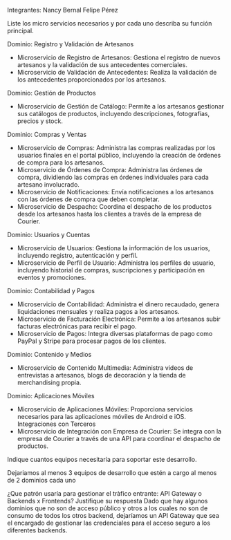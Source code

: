 Integrantes:
Nancy Bernal
Felipe Pérez


Liste los micro servicios necesarios y por cada uno describa su función principal.

Dominio: Registro y Validación de Artesanos 
* Microservicio de Registro de Artesanos: Gestiona el registro de nuevos artesanos y la validación de sus antecedentes comerciales.
* Microservicio de Validación de Antecedentes: Realiza la validación de los antecedentes proporcionados por los artesanos.

Dominio: Gestión de Productos 
* Microservicio de Gestión de Catálogo: Permite a los artesanos gestionar sus catálogos de productos, incluyendo descripciones, fotografías, precios y stock.

Dominio: Compras y Ventas
* Microservicio de Compras: Administra las compras realizadas por los usuarios finales en el portal público, incluyendo la creación de órdenes de compra para los artesanos.
* Microservicio de Órdenes de Compra: Administra las órdenes de compra, dividiendo las compras en órdenes individuales para cada artesano involucrado.
* Microservicio de Notificaciones: Envía notificaciones a los artesanos con las órdenes de compra que deben completar.
* Microservicio de Despacho: Coordina el despacho de los productos desde los artesanos hasta los clientes a través de la empresa de Courier.

Dominio: Usuarios y Cuentas 
* Microservicio de Usuarios: Gestiona la información de los usuarios, incluyendo registro, autenticación y perfil.
* Microservicio de Perfil de Usuario: Administra los perfiles de usuario, incluyendo historial de compras, suscripciones y participación en eventos y promociones.

Dominio: Contabilidad y Pagos 
* Microservicio de Contabilidad: Administra el dinero recaudado, genera liquidaciones mensuales y realiza pagos a los artesanos.
* Microservicio de Facturación Electrónica: Permite a los artesanos subir facturas electrónicas para recibir el pago.
* Microservicio de Pagos: Integra diversas plataformas de pago como PayPal y Stripe para procesar pagos de los clientes.

Dominio: Contenido y Medios
* Microservicio de Contenido Multimedia: Administra videos de entrevistas a artesanos, blogs de decoración y la tienda de merchandising propia.

Dominio: Aplicaciones Móviles 
* Microservicio de Aplicaciones Móviles: Proporciona servicios necesarios para las aplicaciones móviles de Android e iOS.
Integraciones con Terceros
* Microservicio de Integración con Empresa de Courier: Se integra con la empresa de Courier a través de una API para coordinar el despacho de productos.

Indique cuantos equipos necesitaría para soportar este desarrollo.

Dejariamos al menos 3 equipos de desarrollo que estén a cargo al menos de 2 dominios cada uno

¿Que patrón usaría para gestionar el tràfico entrante: API Gateway o Backends x Frontends? Justifique su respuesta
Dado que hay algunos dominios que no son de acceso público y otros a los cuales no son de consumo de todos los otros backend, dejaríamos un API Gateway que sea el encargado de gestionar las credenciales para el acceso seguro a los diferentes backends.



